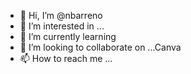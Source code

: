 - 👋 Hi, I’m @nbarreno
- 👀 I’m interested in ...
- 🌱 I’m currently learning 
- 💞️ I’m looking to collaborate on ...Canva
- 📫 How to reach me ...

<!---
nbarreno/nbarreno is a ✨ special ✨ repository because its `README.md` (this file) appears on your GitHub profile.
You can click the Preview link to take a look at your changes.
--->
